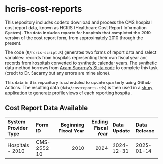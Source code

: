 
<!-- README.md is generated from README.Rmd. Please edit that file -->

# hcris-cost-reports

This repository includes code to download and process the CMS hospital
cost report data, known as HCRIS (Healthcare Cost Report Information
System). The data includes reports for hospitals that completed the 2010
version of the cost report form, from approximately 2010 through the
present.

The code (`R/hcris-script.R`) generates two forms of report data and
select variables: records from hospitals representing their own fiscal
year and records from hospitals converted to synthetic calendar years.
The synthetic data method borrows from [Adam Sacarny’s Stata
code](https://github.com/asacarny/hospital-cost-reports) to complete
this task (credit to Dr. Sacarny but any errors are mine alone).

This data in this repository is scheduled to update quarterly using
Github Actions. The resulting data (`data/costreports.rds`) is then used
in a [`shiny`
application](https://josh-fangmeier.shinyapps.io/hospital-profile/) to
generate profile views of each reporting hospital.

## Cost Report Data Available

| System Provider Type | Form ID     | Beginning Fiscal Year | Ending Fiscal Year | Data Update | Data Release |
|:---------------------|:------------|----------------------:|-------------------:|:------------|:-------------|
| Hospitals - 2010     | CMS-2552-10 |                  2010 |               2024 | 2024-12-31  | 2025-01-14   |
